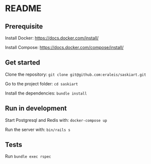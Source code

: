 # README

## Prerequisite

Install Docker: https://docs.docker.com/install/

Install Compose: https://docs.docker.com/compose/install/

## Get started

Clone the repository: `git clone git@github.com:eraleis/saskiart.git`

Go to the project folder: `cd saskiart`

Install the dependencies: `bundle install`

## Run in development

Start Postgresql and Redis with: `docker-compose up`

Run the server with: `bin/rails s`

## Tests

Run `bundle exec rspec`
